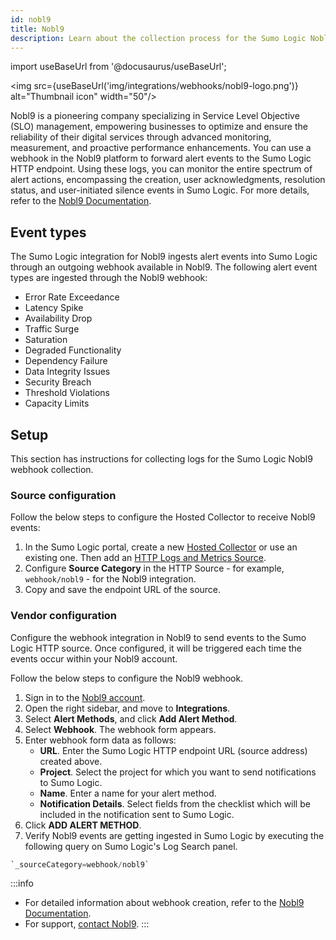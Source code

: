```yaml
---
id: nobl9
title: Nobl9
description: Learn about the collection process for the Sumo Logic Nobl9 integration.
---
```

import useBaseUrl from '@docusaurus/useBaseUrl';

<img src={useBaseUrl('img/integrations/webhooks/nobl9-logo.png')} alt="Thumbnail icon" width="50"/>

Nobl9 is a pioneering company specializing in Service Level Objective (SLO) management, empowering businesses to optimize and ensure the reliability of their digital services through advanced monitoring, measurement, and proactive performance enhancements. You can use a webhook in the Nobl9 platform to forward alert events to the Sumo Logic HTTP endpoint. Using these logs, you can monitor the entire spectrum of alert actions, encompassing the creation, user acknowledgments, resolution status, and user-initiated silence events in Sumo Logic. For more details, refer to the [Nobl9 Documentation](https://docs.nobl9.com/).

## Event types

The Sumo Logic integration for Nobl9 ingests alert events into Sumo Logic through an outgoing webhook available in Nobl9. The following alert event types are ingested through the Nobl9 webhook:
- Error Rate Exceedance
- Latency Spike
- Availability Drop
- Traffic Surge
- Saturation
- Degraded Functionality
- Dependency Failure
- Data Integrity Issues
- Security Breach
- Threshold Violations
- Capacity Limits

## Setup

This section has instructions for collecting logs for the Sumo Logic Nobl9 webhook collection.

### Source configuration

Follow the below steps to configure the Hosted Collector to receive Nobl9 events:

1. In the Sumo Logic portal, create a new [Hosted Collector](/docs/send-data/hosted-collectors/configure-hosted-collector/) or use an existing one. Then add an [HTTP Logs and Metrics Source](/docs/send-data/hosted-collectors/http-source/logs-metrics/#configure-an-httplogs-and-metrics-source).
2. Configure **Source Category** in the HTTP Source - for example, `webhook/nobl9` - for the Nobl9 integration.
3. Copy and save the endpoint URL of the source.

### Vendor configuration

Configure the webhook integration in Nobl9 to send events to the Sumo Logic HTTP source. Once configured, it will be triggered each time the events occur within your Nobl9 account.

Follow the below steps to configure the Nobl9 webhook.

1. Sign in to the [Nobl9 account](https://accounts.nobl9.com/).
2. Open the right sidebar, and move to **Integrations**.
3. Select **Alert Methods**, and click **Add Alert Method**.
4. Select **Webhook**. The webhook form appears.
5. Enter webhook form data as follows:
    - **URL**. Enter the Sumo Logic HTTP endpoint URL (source address) created above.
    - **Project**. Select the project for which you want to send notifications to Sumo Logic.
    - **Name**. Enter a name for your alert method.
    - **Notification Details**. Select fields from the checklist which will be included in the notification sent to Sumo Logic.
6. Click **ADD ALERT METHOD**.
7. Verify Nobl9 events are getting ingested in Sumo Logic by executing the following query on Sumo Logic's Log Search panel.
```sql
`_sourceCategory=webhook/nobl9`
```

:::info
- For detailed information about webhook creation, refer to the [Nobl9 Documentation](https://docs.nobl9.com/Alerting/Alert_methods/webhook).
- For support, [contact Nobl9](https://www.nobl9.com/contact/support).
:::
